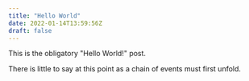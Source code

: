 ```yaml
---
title: "Hello World"
date: 2022-01-14T13:59:56Z
draft: false
---
```


This is the obligatory "Hello World!" post. 

There is little to say at this point as a chain of events must first unfold.

